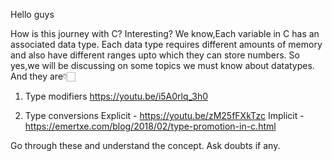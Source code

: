 Hello guys

How is this journey with C? Interesting?
We know,Each variable in C has an associated data type. Each data type requires different amounts of memory and also have different ranges upto which they can store numbers. So yes,we will be discussing on some topics we must know about datatypes. And they are👇🏻

1. Type modifiers
https://youtu.be/i5A0rlq_3h0

2. Type conversions
Explicit - https://youtu.be/zM25fFXkTzc
Implicit - https://emertxe.com/blog/2018/02/type-promotion-in-c.html

Go through these and understand the concept. Ask doubts if any.
